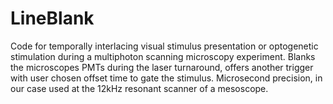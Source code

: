 # LineBlank
Code for temporally interlacing visual stimulus presentation or optogenetic stimulation during a multiphoton scanning microscopy experiment. Blanks the microscopes PMTs during the laser turnaround, offers another trigger with user chosen offset time to gate the stimulus. Microsecond precision, in our case used at the 12kHz resonant scanner of a mesoscope.
